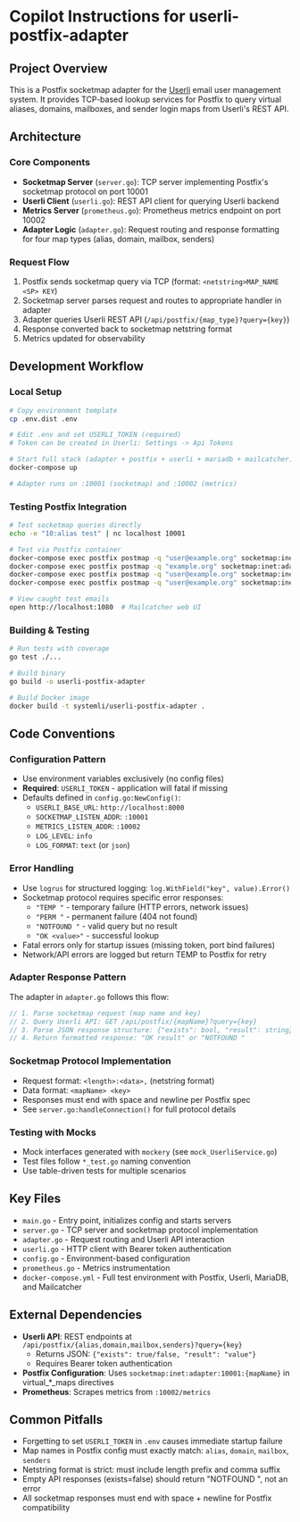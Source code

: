 # Copilot Instructions for userli-postfix-adapter

## Project Overview

This is a Postfix socketmap adapter for the [Userli](https://github.com/systemli/userli) email user management system. It provides TCP-based lookup services for Postfix to query virtual aliases, domains, mailboxes, and sender login maps from Userli's REST API.

## Architecture

### Core Components

- **Socketmap Server** (`server.go`): TCP server implementing Postfix's socketmap protocol on port 10001
- **Userli Client** (`userli.go`): REST API client for querying Userli backend
- **Metrics Server** (`prometheus.go`): Prometheus metrics endpoint on port 10002
- **Adapter Logic** (`adapter.go`): Request routing and response formatting for four map types (alias, domain, mailbox, senders)

### Request Flow

1. Postfix sends socketmap query via TCP (format: `<netstring>MAP_NAME <SP> KEY`)
2. Socketmap server parses request and routes to appropriate handler in adapter
3. Adapter queries Userli REST API (`/api/postfix/{map_type}?query={key}`)
4. Response converted back to socketmap netstring format
5. Metrics updated for observability

## Development Workflow

### Local Setup

```bash
# Copy environment template
cp .env.dist .env

# Edit .env and set USERLI_TOKEN (required)
# Token can be created in Userli: Settings -> Api Tokens

# Start full stack (adapter + postfix + userli + mariadb + mailcatcher)
docker-compose up

# Adapter runs on :10001 (socketmap) and :10002 (metrics)
```

### Testing Postfix Integration

```bash
# Test socketmap queries directly
echo -e "10:alias test" | nc localhost 10001

# Test via Postfix container
docker-compose exec postfix postmap -q "user@example.org" socketmap:inet:adapter:10001:alias
docker-compose exec postfix postmap -q "example.org" socketmap:inet:adapter:10001:domain
docker-compose exec postfix postmap -q "user@example.org" socketmap:inet:adapter:10001:mailbox
docker-compose exec postfix postmap -q "user@example.org" socketmap:inet:adapter:10001:senders

# View caught test emails
open http://localhost:1080  # Mailcatcher web UI
```

### Building & Testing

```bash
# Run tests with coverage
go test ./...

# Build binary
go build -o userli-postfix-adapter

# Build Docker image
docker build -t systemli/userli-postfix-adapter .
```

## Code Conventions

### Configuration Pattern

- Use environment variables exclusively (no config files)
- **Required**: `USERLI_TOKEN` - application will fatal if missing
- Defaults defined in `config.go:NewConfig()`:
  - `USERLI_BASE_URL`: `http://localhost:8000`
  - `SOCKETMAP_LISTEN_ADDR`: `:10001`
  - `METRICS_LISTEN_ADDR`: `:10002`
  - `LOG_LEVEL`: `info`
  - `LOG_FORMAT`: `text` (or `json`)

### Error Handling

- Use `logrus` for structured logging: `log.WithField("key", value).Error()`
- Socketmap protocol requires specific error responses:
  - `"TEMP "` - temporary failure (HTTP errors, network issues)
  - `"PERM "` - permanent failure (404 not found)
  - `"NOTFOUND "` - valid query but no result
  - `"OK <value>"` - successful lookup
- Fatal errors only for startup issues (missing token, port bind failures)
- Network/API errors are logged but return TEMP to Postfix for retry

### Adapter Response Pattern

The adapter in `adapter.go` follows this flow:

```go
// 1. Parse socketmap request (map name and key)
// 2. Query Userli API: GET /api/postfix/{mapName}?query={key}
// 3. Parse JSON response structure: {"exists": bool, "result": string}
// 4. Return formatted response: "OK result" or "NOTFOUND "
```

### Socketmap Protocol Implementation

- Request format: `<length>:<data>,` (netstring format)
- Data format: `<mapName> <key>`
- Responses must end with space and newline per Postfix spec
- See `server.go:handleConnection()` for full protocol details

### Testing with Mocks

- Mock interfaces generated with `mockery` (see `mock_UserliService.go`)
- Test files follow `*_test.go` naming convention
- Use table-driven tests for multiple scenarios

## Key Files

- `main.go` - Entry point, initializes config and starts servers
- `server.go` - TCP server and socketmap protocol implementation
- `adapter.go` - Request routing and Userli API interaction
- `userli.go` - HTTP client with Bearer token authentication
- `config.go` - Environment-based configuration
- `prometheus.go` - Metrics instrumentation
- `docker-compose.yml` - Full test environment with Postfix, Userli, MariaDB, and Mailcatcher

## External Dependencies

- **Userli API**: REST endpoints at `/api/postfix/{alias,domain,mailbox,senders}?query={key}`
  - Returns JSON: `{"exists": true/false, "result": "value"}`
  - Requires Bearer token authentication
- **Postfix Configuration**: Uses `socketmap:inet:adapter:10001:{mapName}` in virtual\_\*\_maps directives
- **Prometheus**: Scrapes metrics from `:10002/metrics`

## Common Pitfalls

- Forgetting to set `USERLI_TOKEN` in `.env` causes immediate startup failure
- Map names in Postfix config must exactly match: `alias`, `domain`, `mailbox`, `senders`
- Netstring format is strict: must include length prefix and comma suffix
- Empty API responses (exists=false) should return "NOTFOUND ", not an error
- All socketmap responses must end with space + newline for Postfix compatibility
